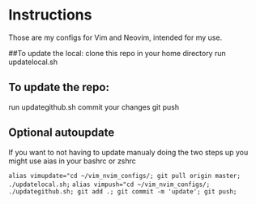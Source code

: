 # Instructions
Those are my configs for Vim and Neovim, intended for my use.

##To update the local:
clone this repo in your home directory
run updatelocal.sh

## To update the repo:
run updategithub.sh
commit your changes
git push

## Optional autoupdate
If you want to not having to update manualy doing the two steps up you might use aias in your bashrc or zshrc

`alias vimupdate="cd ~/vim_nvim_configs/; git pull origin master; ./updatelocal.sh;`
`alias vimpush="cd ~/vim_nvim_configs/; ./updategithub.sh; git add .; git commit -m 'update'; git push;`

